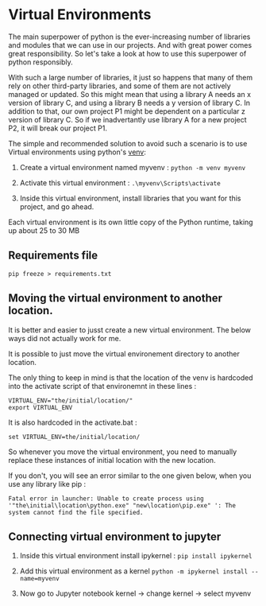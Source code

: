 # Virtual Environments

The main superpower of python is the ever-increasing number of libraries and modules that we can use in our projects. And with great power comes great responsibility. So let's take a look at how to use this superpower of python responsibly.

With such a large number of libraries, it just so happens that many of them rely on other third-party libraries, and some of them are not actively managed or updated. So this might mean that using a library A needs an x version of library C, and using a library B needs a y version of library C. In addition to that, our own project P1 might be dependent  on a particular z version of library C. So if we inadvertantly use library A for a new project P2, it will break our project P1.

The simple and recommended solution to avoid such a scenario is to use  Virtual environments using python's [venv](https://docs.python.org/3/library/venv.html):

1. Create a virtual environment named myvenv :
    `python -m venv myvenv`
    
2. Activate this virtual environment :
    `.\myvenv\Scripts\activate`
    
3. Inside this virtual environment, install libraries that you want for this project, and go ahead.

Each virtual environment is its own little copy of the Python runtime, taking up about 25 to 30 MB

## Requirements file

    pip freeze > requirements.txt

## Moving the virtual environment to another location.

It is better and easier to jusst create a new virtual environment. The below ways did not actually work for me. 

It is possible to just move the virtual environement directory to another location.
 
The only thing to keep in mind is that the location of the venv is hardcoded into the activate script of that environemnt in these lines :

    VIRTUAL_ENV="the/initial/location/"
    export VIRTUAL_ENV

It is also hardcoded in the activate.bat :

    set VIRTUAL_ENV=the/initial/location/


So whenever you move the virtual environment, you need to manually replace these instances of initial location with the new location.

If you don't, you will see an error similar to the one given below, when you use any library like pip :

    Fatal error in launcher: Unable to create process using '"the\initial\location\python.exe" "new\location\pip.exe" ': The system cannot find the file specified.

## Connecting virtual environment to jupyter
1. Inside this virtual environment install ipykernel :
`pip install ipykernel`

2. Add this virtual environment as a kernel
`python -m ipykernel install --name=myvenv`

3. Now go to Jupyter notebook
kernel -> change kernel -> select myvenv
